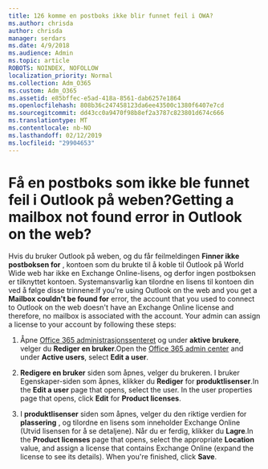 ```yaml
---
title: 126 komme en postboks ikke blir funnet feil i OWA?
ms.author: chrisda
author: chrisda
manager: serdars
ms.date: 4/9/2018
ms.audience: Admin
ms.topic: article
ROBOTS: NOINDEX, NOFOLLOW
localization_priority: Normal
ms.collection: Adm_O365
ms.custom: Adm_O365
ms.assetid: e85bffec-e5ad-418a-8561-dab6257e1864
ms.openlocfilehash: 808b36c247458123da6ee43500c1380f6407e7cd
ms.sourcegitcommit: dd43cc0a9470f98b8ef2a3787c823801d674c666
ms.translationtype: MT
ms.contentlocale: nb-NO
ms.lasthandoff: 02/12/2019
ms.locfileid: "29904653"
---
```

# <a name="getting-a-mailbox-not-found-error-in-outlook-on-the-web"></a><span data-ttu-id="0eb7d-102">Få en postboks som ikke ble funnet feil i Outlook på weben?</span><span class="sxs-lookup"><span data-stu-id="0eb7d-102">Getting a mailbox not found error in Outlook on the web?</span></span>

<span data-ttu-id="0eb7d-p101">Hvis du bruker Outlook på weben, og du får feilmeldingen **Finner ikke postboksen for** , kontoen som du brukte til å koble til Outlook på World Wide web har ikke en Exchange Online-lisens, og derfor ingen postboksen er tilknyttet kontoen. Systemansvarlig kan tilordne en lisens til kontoen din ved å følge disse trinnene:</span><span class="sxs-lookup"><span data-stu-id="0eb7d-p101">If you're using Outlook on the web and you get a **Mailbox couldn't be found for** error, the account that you used to connect to Outlook on the web doesn't have an Exchange Online license and therefore, no mailbox is associated with the account. Your admin can assign a license to your account by following these steps:</span></span> 
  
1. <span data-ttu-id="0eb7d-105">Åpne [Office 365 administrasjonssenteret](https://portal.office.com/adminportal/home#/homepage) og under **aktive brukere**, velger du **Rediger en bruker**.</span><span class="sxs-lookup"><span data-stu-id="0eb7d-105">Open the [Office 365 admin center](https://portal.office.com/adminportal/home#/homepage) and under **Active users**, select **Edit a user**.</span></span>
    
2. <span data-ttu-id="0eb7d-p102">**Redigere en bruker** siden som åpnes, velger du brukeren. I bruker Egenskaper-siden som åpnes, klikker du **Rediger** for **produktlisenser**.</span><span class="sxs-lookup"><span data-stu-id="0eb7d-p102">In the **Edit a user** page that opens, select the user. In the user properties page that opens, click **Edit** for **Product licenses**.</span></span>
    
3. <span data-ttu-id="0eb7d-p103">I **produktlisenser** siden som åpnes, velger du den riktige verdien for **plassering** , og tilordne en lisens som inneholder Exchange Online (Utvid lisensen for å se detaljene). Når du er ferdig, klikker du **Lagre**.</span><span class="sxs-lookup"><span data-stu-id="0eb7d-p103">In the **Product licenses** page that opens, select the appropriate **Location** value, and assign a license that contains Exchange Online (expand the license to see its details). When you're finished, click **Save**.</span></span>
    

